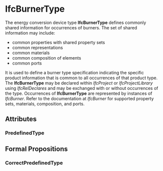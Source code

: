 # IfcBurnerType

The energy conversion device type **IfcBurnerType** defines commonly shared information for occurrences of burners. The set of shared information may include:

* common properties with shared property sets
* common representations
* common materials
* common composition of elements
* common ports
<!-- end of short definition -->

It is used to define a burner type specification indicating the specific product information that is common to all occurrences of that product type. The **IfcBurnerType** may be declared within _IfcProject_ or _IfcProjectLibrary_ using _IfcRelDeclares_ and may be exchanged with or without occurrences of the type. Occurrences of **IfcBurnerType** are represented by instances of _IfcBurner_. Refer to the documentation at _IfcBurner_ for supported property sets, materials, composition, and ports.

## Attributes

### PredefinedType


## Formal Propositions

### CorrectPredefinedType

